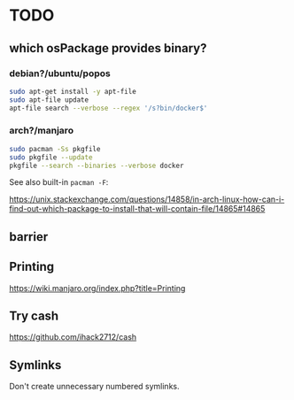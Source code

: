 # TODO

## which osPackage provides binary?

### debian?/ubuntu/popos

```bash
sudo apt-get install -y apt-file
sudo apt-file update
apt-file search --verbose --regex '/s?bin/docker$'
```

### arch?/manjaro

```bash
sudo pacman -Ss pkgfile
sudo pkgfile --update
pkgfile --search --binaries --verbose docker
```

See also built-in `pacman -F`:

https://unix.stackexchange.com/questions/14858/in-arch-linux-how-can-i-find-out-which-package-to-install-that-will-contain-file/14865#14865

## barrier

## Printing

https://wiki.manjaro.org/index.php?title=Printing

## Try cash

https://github.com/ihack2712/cash

## Symlinks

Don't create unnecessary numbered symlinks.
